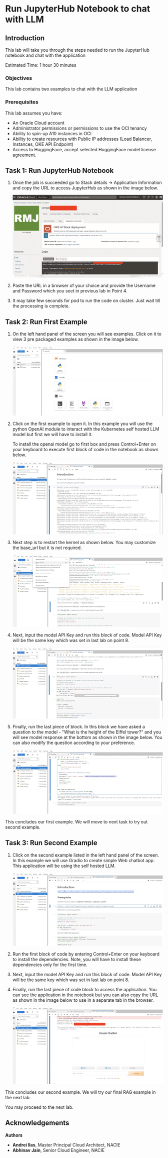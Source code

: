 # Run JupyterHub Notebook to chat with LLM

## Introduction

This lab will take you through the steps needed to run the JupyterHub notebook and chat with the application

Estimated Time: 1 hour 30 minutes

### Objectives

This lab contains two examples to chat with the LLM application

### Prerequisites

This lab assumes you have:

* An Oracle Cloud account
* Administrator permissions or permissions to use the OCI tenancy
* Ability to spin-up A10 instances in OCI
* Ability to create resources with Public IP addresses (Load Balancer, Instances, OKE API Endpoint)
* Access to HuggingFace, accept selected HuggingFace model license agreement.

## Task 1: Run JupyterHub Notebook

1. Once the job is succeeded go to Stack details -> Application Information and copy the URL to access JupyterHub as shown in the image below.

    ![Access JupyterHub](images/access_jupyterhub.png)

2. Paste the URL in a browser of your choice and provide the Username and Password which you seet in previous lab in Point 4.

3. It may take few seconds for pod to run the code on cluster. Just wait till the processing is complete.

## Task 2: Run First Example

1. On the left hand panel of the screen you will see examples. Click on it to view 3 pre packaged examples as shown in the image below.

    ![Examples](images/examples.png)

2. Click on the first example to open it. In this example you will use the python OpenAI module to interact with the Kubernetes self hosted LLM model but first we will have to install it. 

    To install the openai model go to first box and press Control+Enter on your keyboard to execute first block of code in the notebook as shown below.

    ![Python](images/python.png)

3. Next step is to restart the kernel as shown below. You may customize the base_url but it is not required.

    ![Restart Kernel](images/restart_kernel.png)

4. Next, input the model API Key and run this block of code. Model API Key will be the same key which was set in last lab on point 8.

    ![API Key](images/api_key.png)

5. Finally, run the last piece of block. In this block we have asked a question to the model - "What is the height of the Eiffel tower?" and you will see model response at the bottom as shown in the image below. You can also modify the question according to your preference.

    ![Model Answer](images/model_answer.png)

This concludes our first example. We will move to next task to try out second example.

## Task 3: Run Second Example

1. Click on the second example listed in the left hand panel of the screen. In this example we will use Gradio to create simple Web chatbot app. This application will be using the self hosted LLM.

    ![Second Example](images/second_example.png)

2. Run the first block of code by entering Control+Enter on your keyboard to install the dependencies. Note, you will have to install these dependencies only for the first time.

3. Next, input the model API Key and run this block of code. Model API Key will be the same key which was set in last lab on point 8.

4. Finally, run the last piece of code block to access the application. You can see the application in the notebook but you can also copy the URL as shown in the image below to use in a separate tab in the browser.

    ![App Browser](images/app_browser.png)

This concludes our second example. We will try our final RAG example in the next lab.

You may proceed to the next lab.

## Acknowledgements

**Authors**

* **Andrei Ilas**, Master Principal Cloud Architect, NACIE
* **Abhinav Jain**, Senior Cloud Engineer, NACIE